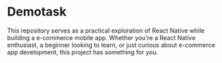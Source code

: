 # Demotask
This repository serves as a practical exploration of React Native while building a e-commerce mobile app. Whether you're a React Native enthusiast, a beginner looking to learn, or just curious about e-commerce app development, this project has something for you.

